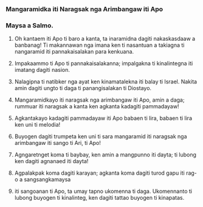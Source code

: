 ### Mangaramidka iti Naragsak nga Arimbangaw iti Apo

### Maysa a Salmo.

1. Oh kantaem iti Apo ti baro a kanta, ta inaramidna dagiti nakaskasdaaw a banbanag!
   Ti makannawan nga imana ken ti nasantuan a takiagna ti nangaramid iti pannakaisalakan para kenkuana.
2. Impakaammo ti Apo ti pannakaisalakanna;
   impalgakna ti kinalintegna iti imatang dagiti nasion.
3. Nalagipna ti natibker nga ayat ken kinamatalekna
   iti balay ti Israel.
   Nakita amin dagiti ungto ti daga ti panangisalakan ti Diostayo.

4. Mangaramidkayo iti naragsak nga arimbangaw iti Apo, amin a daga;
   rummuar iti naragsak a kanta ken agkanta kadagiti pammadayaw!
5. Agkantakayo kadagiti pammadayaw iti Apo babaen ti lira, babaen ti lira ken uni ti melodia!
6. Buyogen dagiti trumpeta ken uni ti sara
   mangaramid iti naragsak nga arimbangaw iti sango ti Ari, ti Apo!

7. Agngaretnget koma ti baybay, ken amin a mangpunno iti dayta;
   ti lubong ken dagiti agnanaed iti dayta!
8. Agpalakpak koma dagiti karayan; agkanta koma dagiti turod gapu iti rag-o a sangsangkamaysa
9. iti sangoanan ti Apo, ta umay
   tapno ukomenna ti daga.
   Ukomennanto ti lubong buyogen ti kinalinteg, ken dagiti tattao buyogen ti kinapatas.